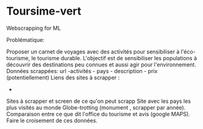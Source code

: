 # Toursime-vert
Webscrapping for ML


Problématique: 

Proposer un carnet de voyages avec des activités pour sensibiliser à l'éco-tourisme, le tourisme durable. 
L'objectif est de sensibiliser les populations à découvrir des destinations peu connues et aussi agir pour l'environnement.
Données scrappées: url -activités - pays - description - prix (potentiellement) 
Liens des sites à scrapper : 

- 
Sites à scrapper et screen de ce qu'on peut scrapp
Site avec les pays les plus visités au monde Globe-trotting (monument , scrapper par année). 
Comparaison entre ce que dit l'office du tourisme et avis (google MAPS).
Faire le croisement de ces données.
